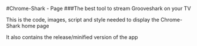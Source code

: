 #Chrome-Shark - Page
###The best tool to stream Grooveshark on your TV

This is the code, images, script and style needed to display the Chrome-Shark home page

It also contains the release/minified version of the app
